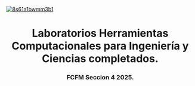 <a href="https://ibb.co/tPCkBkch"><img src="https://i.ibb.co/LhpbSb6P/8s61a1bwmm3b1.png" alt="8s61a1bwmm3b1" border="0"></a>
<h1 align="center">Laboratorios Herramientas Computacionales para Ingeniería y Ciencias completados.</h1>
<h3 align="center">FCFM Seccion 4 2025.</h3>

